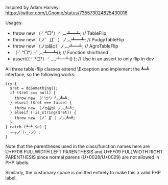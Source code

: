 Inspired by Adam Harvey: https://twitter.com/LGnome/status/735573024825430016

Usages:
  * throw new （╯°□°）╯︵┻━┻; // TableFlip
  * throw new （ノ゜Д゜）ノ︵┻━┻; // PudgyTableFlip
  * throw new （ノಥ益ಥ）ノ︵┻━┻; // AgroTableFlip
  * （╯°□°）╯︵┻━┻(); // Function shorthand
  * assert(（╯°□°）╯︵┻━┻() ); // Use in an assert to only flip in dev

All three table-flip classes extend \Exception and implement the ┻━┻ interface,
so the following works:

```
try {
  $ret = doSomething();
  if ($ret === null) {
    throw new （╯°□°）╯︵┻━┻;
  } elseif ($ret === false) {
    throw new （ノಥ益ಥ）ノ︵┻━┻;
  } elseif (!is_string($ret)) {
    throw new （ノ゜Д゜）ノ︵┻━┻;
  }
} catch (┻━┻ $e) {
  ┬─┬﻿ノ（･_･ノ）;
}
```

Note that the parentheses used in the class/function names here are
U+FF08 FULLWIDTH LEFT PARENTHESIS and U+FF09 FULLWIDTH RIGHT PARENTHESIS
since normal parens (U+0028/U+0029) are not allowed in PHP labels.

Similarly, the customary space is omitted entirely to make this a valid PHP label.
